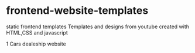 # frontend-website-templates

static frontend templates
Templates and designs from youtube
created with HTML,CSS and javascript


1 Cars dealeship website
